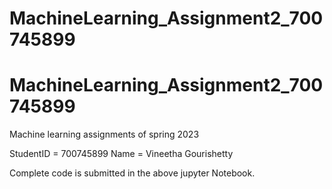 # MachineLearning_Assignment2_700745899

# MachineLearning_Assignment2_700745899

Machine learning assignments of spring 2023

StudentID = 700745899 Name = Vineetha Gourishetty

Complete code is submitted in the above jupyter Notebook.
